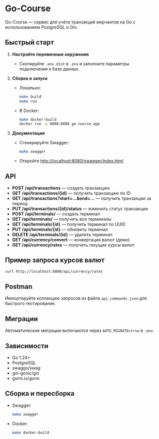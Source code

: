 # Go-Course

Go-Course — сервис для учёта транзакций мерчантов на Go с использованием PostgreSQL и Gin.

## Быстрый старт

1. **Настройте переменные окружения**
   - Скопируйте `.env.dist` в `.env` и заполните параметры подключения к базе данных.

2. **Сборка и запуск**
   - Локально:
     ```bash
     make build
     make run
     ```
   - В Docker:
     ```bash
     make docker-build
     docker run -p 8080:8080 go-course-app
     ```

3. **Документация**
   - Сгенерируйте Swagger:
     ```bash
     make swagger
     ```
   - Откройте [http://localhost:8080/swagger/index.html](http://localhost:8080/swagger/index.html)

## API

- **POST /api/transactions** — создать транзакцию
- **GET /api/transactions/{id}** — получить транзакцию по ID
- **GET /api/transactions?start=...&end=...** — получить транзакции за период
- **PUT /api/transactions/{id}/status** — изменить статус транзакции
- **POST /api/terminals/** — создать терминал
- **GET /api/terminals/** — получить все терминалы
- **GET /api/terminals/{id}** — получить терминал по UUID
- **PUT /api/terminals/{id}** — обновить терминал
- **DELETE /api/terminals/{id}** — удалить терминал
- **GET /api/currency/convert** — конвертация валют (демо)
- **GET /api/currency/rates** — получить текущие курсы валют

## Пример запроса курсов валют

```bash
curl http://localhost:8080/api/currency/rates
```

## Postman

Импортируйте коллекцию запросов из файла `api_commands.json` для быстрого тестирования.

## Миграции

Автоматические миграции включаются через `AUTO_MIGRATE=true` в `.env`.

## Зависимости

- Go 1.24+
- PostgreSQL
- swaggo/swag
- gin-gonic/gin
- gorm.io/gorm

## Сборка и пересборка

- Swagger:
  ```bash
  make swagger
  ```
- Docker:
  ```bash
  make docker-build
  ```
